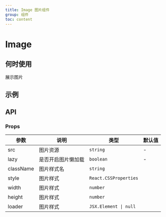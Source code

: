 ```yaml
---
title: Image 图片组件
group: 组件
toc: content
---
```


# Image

## 何时使用

展示图片

## 示例

<code src="./demos/basic.tsx" title="基础使用"></code>
<code src="./demos/lazy.tsx" title="图片懒加载"></code>

## API

### Props

| 参数      | 说明               | 类型                  | 默认值 |
| --------- | ------------------ | --------------------- | ------ |
| src       | 图片资源           | `string`              | -      |
| lazy      | 是否开启图片懒加载 | `boolean`             | -      |
| className | 图片样式名         | `string`              |
| style     | 图片样式           | `React.CSSProperties` |
| width     | 图片样式           | `number`              |
| height    | 图片样式           | `number`              |
| loader    | 图片样式           | `JSX.Element \| null` |
